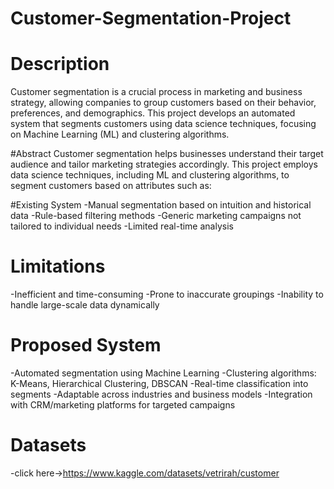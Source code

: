 # Customer-Segmentation-Project

# Description
Customer segmentation is a crucial process in marketing and business strategy, allowing companies to group customers based on their behavior, preferences, and demographics. This project develops an automated system that segments customers using data science techniques, focusing on Machine Learning (ML) and clustering algorithms.

#Abstract
Customer segmentation helps businesses understand their target audience and tailor marketing strategies accordingly. This project employs data science techniques, including ML and clustering algorithms, to segment customers based on attributes such as:

#Existing System
  -Manual segmentation based on intuition and historical data
  -Rule-based filtering methods
  -Generic marketing campaigns not tailored to individual needs 
  -Limited real-time analysis

# Limitations
  -Inefficient and time-consuming
  -Prone to inaccurate groupings
  -Inability to handle large-scale data dynamically

# Proposed System
  -Automated segmentation using Machine Learning
  -Clustering algorithms: K-Means, Hierarchical Clustering, DBSCAN
  -Real-time classification into segments
  -Adaptable across industries and business models
  -Integration with CRM/marketing platforms for targeted campaigns
# Datasets
  -click here->https://www.kaggle.com/datasets/vetrirah/customer

